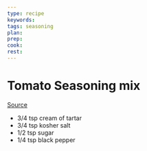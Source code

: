 ```yaml
---
type: recipe
keywords:
tags: seasoning
plan:
prep:
cook:
rest:
---
```


# Tomato Seasoning mix

[Source](https://www.youtube.com/watch?v=I0kr15DYHNU&t=427s)

- 3/4 tsp cream of tartar
- 3/4 tsp kosher salt
- 1/2 tsp sugar
- 1/4 tsp black pepper
